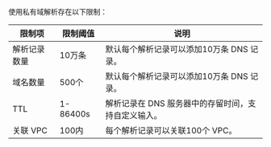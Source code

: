 使用私有域解析存在以下限制：

| 限制项 | 限制阈值 | 说明 |
|---------|---------|---------|
| 解析记录数量 | 10万条| 默认每个解析记录可以添加10万条 DNS 记录。 |
| 域名数量 | 500个| 默认每个解析记录可以添加10万条 DNS 记录。 |
| TTL | 1-86400s | 解析记录在 DNS 服务器中的存留时间，支持自定义输入。 |
| 关联 VPC  | 100内 | 每个解析记录可以关联100个 VPC。 |
